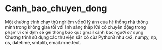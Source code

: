 # Canh_bao_chuyen_dong
Một chương trình chạy thủ nghiệm về xử lý ảnh của hệ thống nhà thông minh trong không gian tối với ánh sáng thấp
Khi có chuyển động trong phạm vi chỉ định sẽ gửi thông báo qua gmail cảnh báo người sử dụng
Chương trình sử dụng các thư viện sẵn có của Python3 như cv2, numpy, np, os, datetime, smtplib, email.mine.text.
